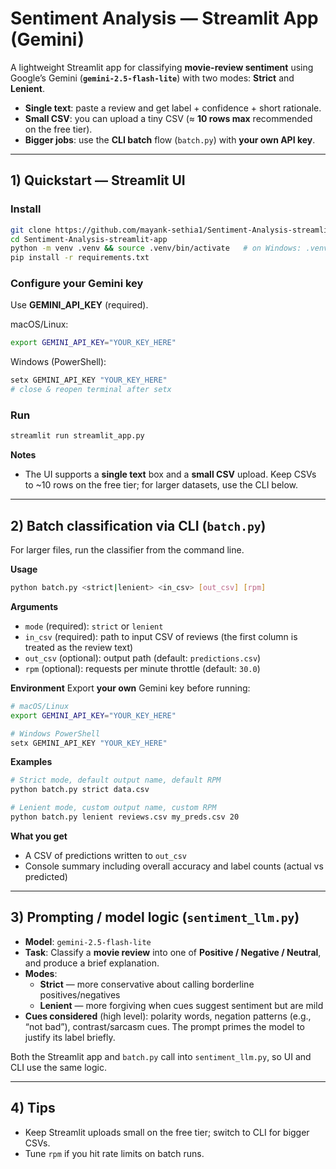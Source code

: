 # Sentiment Analysis — Streamlit App (Gemini)

A lightweight Streamlit app for classifying **movie-review sentiment** using Google’s Gemini (**`gemini-2.5-flash-lite`**) with two modes: **Strict** and **Lenient**.

- **Single text**: paste a review and get label + confidence + short rationale.  
- **Small CSV**: you can upload a tiny CSV (≈ **10 rows max** recommended on the free tier).  
- **Bigger jobs**: use the **CLI batch** flow (`batch.py`) with **your own API key**.

---

## 1) Quickstart — Streamlit UI

### Install
```bash
git clone https://github.com/mayank-sethia1/Sentiment-Analysis-streamlit-app.git
cd Sentiment-Analysis-streamlit-app
python -m venv .venv && source .venv/bin/activate   # on Windows: .venv\Scripts\activate
pip install -r requirements.txt
```

### Configure your Gemini key
Use **GEMINI_API_KEY** (required).

macOS/Linux:
```bash
export GEMINI_API_KEY="YOUR_KEY_HERE"
```

Windows (PowerShell):
```powershell
setx GEMINI_API_KEY "YOUR_KEY_HERE"
# close & reopen terminal after setx
```

### Run
```bash
streamlit run streamlit_app.py
```

**Notes**
- The UI supports a **single text** box and a **small CSV** upload. Keep CSVs to ~10 rows on the free tier; for larger datasets, use the CLI below.

---

## 2) Batch classification via CLI (`batch.py`)

For larger files, run the classifier from the command line.

**Usage**
```bash
python batch.py <strict|lenient> <in_csv> [out_csv] [rpm]
```

**Arguments**
- `mode` (required): `strict` or `lenient`
- `in_csv` (required): path to input CSV of reviews (the first column is treated as the review text)
- `out_csv` (optional): output path (default: `predictions.csv`)
- `rpm` (optional): requests per minute throttle (default: `30.0`)

**Environment**
Export **your own** Gemini key before running:
```bash
# macOS/Linux
export GEMINI_API_KEY="YOUR_KEY_HERE"

# Windows PowerShell
setx GEMINI_API_KEY "YOUR_KEY_HERE"
```

**Examples**
```bash
# Strict mode, default output name, default RPM
python batch.py strict data.csv

# Lenient mode, custom output name, custom RPM
python batch.py lenient reviews.csv my_preds.csv 20
```

**What you get**
- A CSV of predictions written to `out_csv`
- Console summary including overall accuracy and label counts (actual vs predicted)

---

## 3) Prompting / model logic (`sentiment_llm.py`)

- **Model**: `gemini-2.5-flash-lite`
- **Task**: Classify a **movie review** into one of **Positive / Negative / Neutral**, and produce a brief explanation.
- **Modes**: 
  - **Strict** — more conservative about calling borderline positives/negatives  
  - **Lenient** — more forgiving when cues suggest sentiment but are mild  
- **Cues considered** (high level): polarity words, negation patterns (e.g., “not bad”), contrast/sarcasm cues. The prompt primes the model to justify its label briefly.

Both the Streamlit app and `batch.py` call into `sentiment_llm.py`, so UI and CLI use the same logic.

---

## 4) Tips

- Keep Streamlit uploads small on the free tier; switch to CLI for bigger CSVs.
- Tune `rpm` if you hit rate limits on batch runs.
